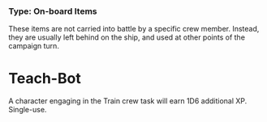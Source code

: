 ### Type: On-board Items

These items are not carried into battle by a specific crew member. Instead, they are usually left behind on the ship, and used at other points of the campaign turn.
# Teach-Bot

A character engaging in the Train crew task will earn 1D6 additional XP. Single-use.